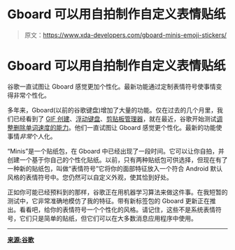 # Gboard 可以用自拍制作自定义表情贴纸

> 原文：<https://www.xda-developers.com/gboard-minis-emoji-stickers/>

# Gboard 可以用自拍制作自定义表情贴纸

谷歌一直试图让 Gboard 感觉更加个性化。最新功能通过定制表情符号使事情变得非常个性化。

多年来，Gboard(以前的谷歌键盘)增加了大量的功能。仅在过去的几个月里，我们已经看到了 [GIF 创建](https://www.xda-developers.com/gboard-gif-creation/)、[浮动键盘](https://www.xda-developers.com/gboard-android-floating-keyboard-mode/)、[剪贴板管理器](https://www.xda-developers.com/gboard-clipboard-manager/)，就在最近，谷歌开始测试[调整删除单词速度的能力](https://www.xda-developers.com/gboard-feature-adjust-speed-deleting-words/)。他们一直试图让 Gboard 感觉更个性化。最新的功能使事情*非常*个人化。

“Minis”是一个贴纸包，在 Gboard 中已经出现了一段时间。它可以让你自拍，并创建一个基于你自己的个性化贴纸。以前，只有两种贴纸包可供选择，但现在有了一种新的贴纸包，叫做“表情符号”它将你的面部特征放入一个符合 Android 默认风格的表情符号中。您仍然可以自定义外观，使其恰到好处。

正如你可能已经预料到的那样，谷歌正在用机器学习算法来做这件事。在我短暂的测试中，它非常准确地模仿了我的特征。带有新标签包的 Gboard 更新正在推出。看看吧，给你的表情符号一个个性化的风格。请记住，这些不是系统表情符号，它们只是简单的贴纸，但它们可以在大多数消息应用程序中使用。

* * *

[**来源:谷歌**](https://blog.google/products/search/green-hair-dont-care-create-emoji-look-exactly-you-gboard/)